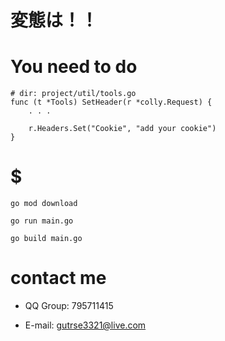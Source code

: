 # 変態は！！

# You need to do

```shell
# dir: project/util/tools.go
func (t *Tools) SetHeader(r *colly.Request) {
	. . .
	
	r.Headers.Set("Cookie", "add your cookie")
}
```

# $
```shell
go mod download

go run main.go

go build main.go
```

# contact me

- QQ Group: 795711415

- E-mail: gutrse3321@live.com
